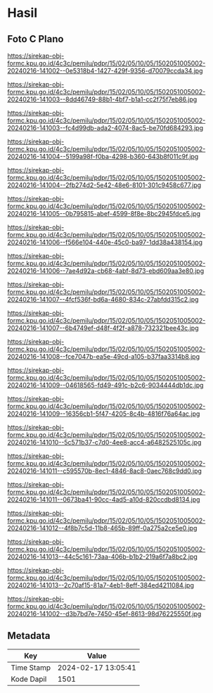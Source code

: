 # Hasil

## Foto C Plano

https://sirekap-obj-formc.kpu.go.id/4c3c/pemilu/pdpr/15/02/05/10/05/1502051005002-20240216-141002--0e5318b4-1427-429f-9356-d70079ccda34.jpg

https://sirekap-obj-formc.kpu.go.id/4c3c/pemilu/pdpr/15/02/05/10/05/1502051005002-20240216-141003--8dd46749-88b1-4bf7-b1a1-cc2f75f7eb86.jpg

https://sirekap-obj-formc.kpu.go.id/4c3c/pemilu/pdpr/15/02/05/10/05/1502051005002-20240216-141003--fc4d99db-ada2-4074-8ac5-be70fd684293.jpg

https://sirekap-obj-formc.kpu.go.id/4c3c/pemilu/pdpr/15/02/05/10/05/1502051005002-20240216-141004--5199a98f-f0ba-4298-b360-643b8f011c9f.jpg

https://sirekap-obj-formc.kpu.go.id/4c3c/pemilu/pdpr/15/02/05/10/05/1502051005002-20240216-141004--2fb274d2-5e42-48e6-8101-301c9458c677.jpg

https://sirekap-obj-formc.kpu.go.id/4c3c/pemilu/pdpr/15/02/05/10/05/1502051005002-20240216-141005--0b795815-abef-4599-8f8e-8bc2945fdce5.jpg

https://sirekap-obj-formc.kpu.go.id/4c3c/pemilu/pdpr/15/02/05/10/05/1502051005002-20240216-141006--f566e104-440e-45c0-ba97-1dd38a438154.jpg

https://sirekap-obj-formc.kpu.go.id/4c3c/pemilu/pdpr/15/02/05/10/05/1502051005002-20240216-141006--7ae4d92a-cb68-4abf-8d73-ebd609aa3e80.jpg

https://sirekap-obj-formc.kpu.go.id/4c3c/pemilu/pdpr/15/02/05/10/05/1502051005002-20240216-141007--4fcf536f-bd6a-4680-834c-27abfdd315c2.jpg

https://sirekap-obj-formc.kpu.go.id/4c3c/pemilu/pdpr/15/02/05/10/05/1502051005002-20240216-141007--6b4749ef-d48f-4f2f-a878-732321bee43c.jpg

https://sirekap-obj-formc.kpu.go.id/4c3c/pemilu/pdpr/15/02/05/10/05/1502051005002-20240216-141008--fce7047b-ea5e-49cd-a105-b37faa3314b8.jpg

https://sirekap-obj-formc.kpu.go.id/4c3c/pemilu/pdpr/15/02/05/10/05/1502051005002-20240216-141009--04618565-fd49-491c-b2c6-9034444db1dc.jpg

https://sirekap-obj-formc.kpu.go.id/4c3c/pemilu/pdpr/15/02/05/10/05/1502051005002-20240216-141009--16356cb1-5f47-4205-8c4b-4816f76a64ac.jpg

https://sirekap-obj-formc.kpu.go.id/4c3c/pemilu/pdpr/15/02/05/10/05/1502051005002-20240216-141010--5c571b37-c7d0-4ee8-acc4-a6482525105c.jpg

https://sirekap-obj-formc.kpu.go.id/4c3c/pemilu/pdpr/15/02/05/10/05/1502051005002-20240216-141011--c595570b-8ec1-4846-8ac8-0aec768c9dd0.jpg

https://sirekap-obj-formc.kpu.go.id/4c3c/pemilu/pdpr/15/02/05/10/05/1502051005002-20240216-141011--0673ba41-90cc-4ad5-a10d-820ccdbd8134.jpg

https://sirekap-obj-formc.kpu.go.id/4c3c/pemilu/pdpr/15/02/05/10/05/1502051005002-20240216-141012--4f8b7c5d-11b8-465b-89ff-0a275a2ce5e0.jpg

https://sirekap-obj-formc.kpu.go.id/4c3c/pemilu/pdpr/15/02/05/10/05/1502051005002-20240216-141013--44c5c161-73aa-406b-b1b2-219a6f7a8bc2.jpg

https://sirekap-obj-formc.kpu.go.id/4c3c/pemilu/pdpr/15/02/05/10/05/1502051005002-20240216-141013--2c70af15-81a7-4eb1-8eff-384ed4211084.jpg

https://sirekap-obj-formc.kpu.go.id/4c3c/pemilu/pdpr/15/02/05/10/05/1502051005002-20240216-141002--d3b7bd7e-7450-45ef-8613-98d76225550f.jpg


## Metadata

| Key        | Value               |
| ---------- | ------------------- |
| Time Stamp | 2024-02-17 13:05:41 |
| Kode Dapil | 1501                |



